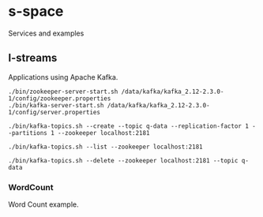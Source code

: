 # s-space
Services and examples

## l-streams
Applications using Apache Kafka.

```
./bin/zookeeper-server-start.sh /data/kafka/kafka_2.12-2.3.0-1/config/zookeeper.properties
./bin/kafka-server-start.sh /data/kafka/kafka_2.12-2.3.0-1/config/server.properties

./bin/kafka-topics.sh --create --topic q-data --replication-factor 1 --partitions 1 --zookeeper localhost:2181

./bin/kafka-topics.sh --list --zookeeper localhost:2181

./bin/kafka-topics.sh --delete --zookeeper localhost:2181 --topic q-data
```

### WordCount
Word Count example.
